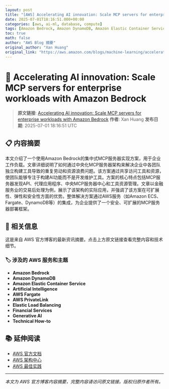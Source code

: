 ```yaml
---
layout: post
title: "[AWS] Accelerating AI innovation: Scale MCP servers for enterprise workloads with Amazon Bedrock"
date: 2025-07-01T18:16:51.000+00:00
categories: [aws, ai-ml, database, compute]
tags: [Amazon Bedrock, Amazon DynamoDB, Amazon Elastic Container Service, Artificial Intelligence, AWS Fargate, AWS PrivateLink, Elastic Load Balancing, Financial Services, Generative AI, Technical How-to]
toc: true
math: false
author: "AWS Blog 摘要"
original_author: "Xan Huang"
original_link: "https://aws.amazon.com/blogs/machine-learning/accelerating-ai-innovation-scale-mcp-servers-for-enterprise-workloads-with-amazon-bedrock/"
---
```


# 🤖 Accelerating AI innovation: Scale MCP servers for enterprise workloads with Amazon Bedrock

> **原文链接**: [Accelerating AI innovation: Scale MCP servers for enterprise workloads with Amazon Bedrock](https://aws.amazon.com/blogs/machine-learning/accelerating-ai-innovation-scale-mcp-servers-for-enterprise-workloads-with-amazon-bedrock/)
> **作者**: Xan Huang
> **发布日期**: 2025-07-01 18:16:51 UTC

## 📋 内容摘要

本文介绍了一个使用Amazon Bedrock的集中式MCP服务器实现方案，用于企业工作负载。文章详细说明了如何通过中央化MCP服务器架构来解决企业中各团队独立构建工具导致的重复劳动和资源浪费问题。该方案通过共享访问工具和资源，使团队能够专注于构建AI功能而不是开发维护工具。方案的核心特点包括MCP服务器发现API、代理应用程序、中央MCP服务器中心和工具资源管理。文章以金融服务业的交易后处理为例，展示了该架构的实际应用，并强调了该方案在可扩展性、弹性和安全性方面的优势。整体解决方案通过AWS服务（如Amazon ECS、Fargate、DynamoDB等）的集成，为企业提供了一个安全、可扩展的MCP服务器部署框架。

## 🔗 相关信息

这是来自 AWS 官方博客的最新资讯摘要。点击上方原文链接查看完整内容和技术细节。

### 🏷️ 涉及的 AWS 服务和主题

- **Amazon Bedrock**
- **Amazon DynamoDB**
- **Amazon Elastic Container Service**
- **Artificial Intelligence**
- **AWS Fargate**
- **AWS PrivateLink**
- **Elastic Load Balancing**
- **Financial Services**
- **Generative AI**
- **Technical How-to**

## 📚 延伸阅读

- [AWS 官方文档](https://docs.aws.amazon.com/)
- [AWS 架构中心](https://aws.amazon.com/architecture/)
- [AWS 最佳实践](https://aws.amazon.com/architecture/well-architected/)

---

*本文为 AWS 官方博客内容摘要，完整内容请访问原文链接。版权归原作者所有。*